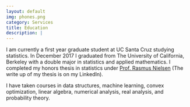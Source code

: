 ```yaml
---
layout: default
img: phones.png
category: Services
title: Education
description: |
---
```


I am currently a first year graduate student at UC Santa Cruz studying
statistics.  In December 2017 I graduated from The University of California, Berkeley
with a double major in statistics and applied mathematics.  I completed my
honors thesis in statistics under [Prof. Rasmus Nielsen](http://www.nielsenlab.org/)
(The write up of my thesis is on my LinkedIn).

I have taken courses in data structures, machine learning, convex optimization,
linear algebra, numerical analysis, real analysis, and probability theory.

